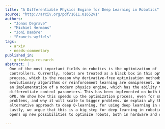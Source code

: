 ```yaml
---
title: "A Differentiable Physics Engine for Deep Learning in Robotics"
source: "http://arxiv.org/pdf/1611.01652v1"
authors:
  - "Jonas Degrave"
  - "Michiel Hermans"
  - "Joni Dambre"
  - "Francis wyffels"
tags:
  - arxiv
  - needs-commentary
published_in:
  - grimsheep-research
abstract: |
  One of the most important fields in robotics is the optimization of
  controllers. Currently, robots are treated as a black box in this optimization
  process, which is the reason why derivative-free optimization methods such as
  evolutionary algorithms or reinforcement learning are omnipresent. We propose
  an implementation of a modern physics engine, which has the ability to
  differentiate control parameters. This has been implemented on both CPU and
  GPU. We show how this speeds up the optimization process, even for small
  problems, and why it will scale to bigger problems. We explain why this is an
  alternative approach to deep Q-learning, for using deep learning in robotics.
  Lastly, we argue that this is a big step for deep learning in robotics, as it
  opens up new possibilities to optimize robots, both in hardware and software.
  
---
```

